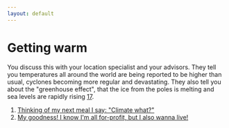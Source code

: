 ```yaml
---
layout: default
---
```


# Getting warm

You discuss this with your location specialist and your advisors. They tell you temperatures all around the world are being reported to be higher than usual, cyclones becoming more regular and devastating. They also tell you about the "greenhouse effect", that the ice from the poles is melting and sea levels are rapidly rising [17](https://sararodrig.github.io/workforce-future/references). 

1. [Thinking of my next meal I say: "Climate what?" ](./scenario-21)
2. [My goodness! I know I'm all for-profit, but I also wanna live!](./scenario-22)
